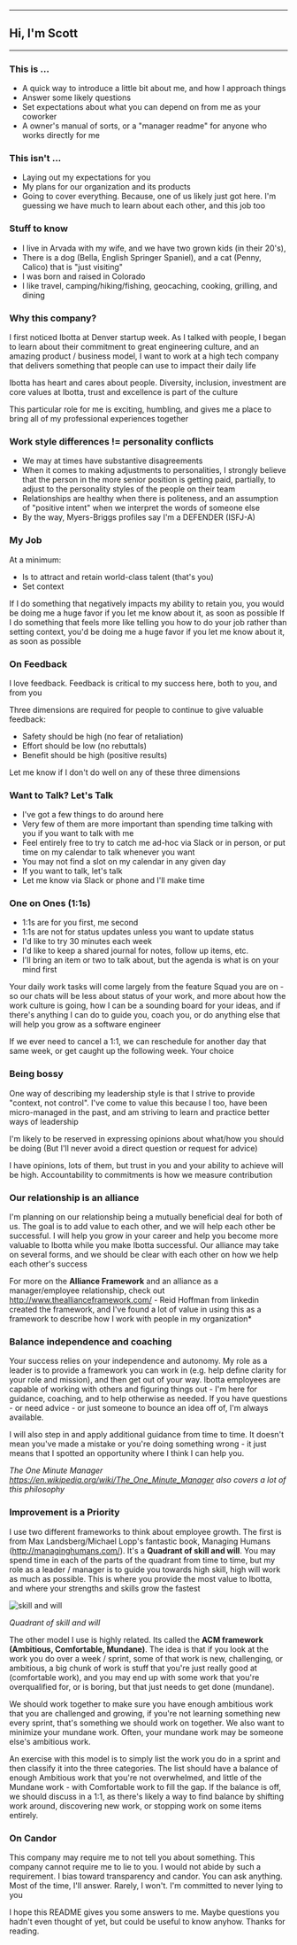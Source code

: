 
---
## Hi, I'm Scott
---

### This is ...
* A quick way to introduce a little bit about me, and how I approach things
* Answer some likely questions
* Set expectations about what you can depend on from me as your coworker
* A owner's manual of sorts, or a "manager readme" for anyone who works directly for me

### This isn't ...
* Laying out my expectations for you
* My plans for our organization and its products
* Going to cover everything. Because, one of us likely just got here. I'm guessing we have much to learn about each other, and this job too

### Stuff to know
* I live in Arvada with my wife, and we have two grown kids (in their 20's),
* There is a dog (Bella, English Springer Spaniel), and a cat (Penny, Calico) that is "just visiting"
* I was born and raised in Colorado
* I like travel, camping/hiking/fishing, geocaching, cooking, grilling, and dining

### Why this company?
I first noticed Ibotta at Denver startup week. As I talked with people, I began to learn about their commitment to great engineering culture, and an amazing product / business model, I want to work at a high tech company that delivers something that people can use to impact their daily life

Ibotta has heart and cares about people. Diversity, inclusion, investment are core values at Ibotta, trust and excellence is part of the culture

This particular role for me is exciting, humbling, and gives me a place to bring all of my professional experiences together

### Work style differences != personality conflicts
* We may at times have substantive disagreements
* When it comes to making adjustments to personalities, I strongly believe that the person in the more senior position is getting paid, partially, to adjust to the personality styles of the people on their team
* Relationships are healthy when there is politeness, and an assumption of "positive intent" when we interpret the words of someone else
* By the way, Myers-Briggs profiles say I'm a DEFENDER (ISFJ-A)

### My Job
At a minimum:
* Is to attract and retain world-class talent (that's you)
* Set context

If I do something that negatively impacts my ability to retain you, you would be doing me a huge favor if you let me know about it, as soon as possible
If I do something that feels more like telling you how to do your job rather than setting context, you'd be doing me a huge favor if you let me know about it, as soon as possible

### On Feedback
I love feedback. Feedback is critical to my success here, both to you, and from you

Three dimensions are required for people to continue to give valuable feedback:
* Safety should be high (no fear of retaliation)
* Effort should be low (no rebuttals)
* Benefit should be high (positive results)

Let me know if I don't do well on any of these three dimensions

### Want to Talk? Let's Talk
* I've got a few things to do around here
* Very few of them are more important than spending time talking with you if you want to talk with me
* Feel entirely free to try to catch me ad-hoc via Slack or in person, or put time on my calendar to talk whenever you want
* You may not find a slot on my calendar in any given day
* If you want to talk, let's talk
* Let me know via Slack or phone and I'll make time

### One on Ones (1:1s)

* 1:1s are for you first, me second
* 1:1s are not for status updates unless you want to update status
* I'd like to try 30 minutes each week
* I'd like to keep a shared journal for notes, follow up items, etc.
* I'll bring an item or two to talk about, but the agenda is what is on your mind first

Your daily work tasks will come largely from the feature Squad you are on - so our chats will be less about status of your work, and more about how the work culture is going, how I can be a sounding board for your ideas, and if there's anything I can do to guide you, coach you, or do anything else that will help you grow as a software engineer

If we ever need to cancel a 1:1, we can reschedule for another day that same week, or get caught up the following week. Your choice

### Being bossy
One way of describing my leadership style is that I strive to provide "context, not control". I've come to value this because I too, have been micro-managed in the past, and am striving to learn and practice better ways of leadership

I'm likely to be reserved in expressing opinions about what/how you should be doing (But I'll never avoid a direct question or request for advice)

I have opinions, lots of them, but trust in you and your ability to achieve will be high. Accountability to commitments is how we measure contribution

### Our relationship is an alliance
I'm planning on our relationship being a mutually beneficial deal for both of us. The goal is to add value to each other, and we will help each other be successful. I will help you grow in your career and help you become more valuable to Ibotta while you make Ibotta successful. Our alliance may take on several forms, and we should be clear with each other on how we help each other's success

For more on the **Alliance Framework** and an alliance as a manager/employee relationship, check out http://www.theallianceframework.com/ - Reid Hoffman from linkedin created the framework, and I've found a lot of value in using this as a framework to describe how I work with people in my organization*

### Balance independence and coaching
Your success relies on your independence and autonomy. My role as a leader is to provide a framework you can work in (e.g. help define clarity for your role and mission), and then get out of your way. Ibotta employees are capable of working with others and figuring things out - I'm here for guidance, coaching, and to help otherwise as needed. If you have questions - or need advice - or just someone to bounce an idea off of, I'm always available.

I will also step in and apply additional guidance from time to time. It doesn't mean you've made a mistake or you're doing something wrong - it just means that I spotted an opportunity where I think I can help you.

*The One Minute Manager https://en.wikipedia.org/wiki/The_One_Minute_Manager also covers a lot of this philosophy*

### Improvement is a Priority
I use two different frameworks to think about employee growth. The first is from Max Landsberg/Michael Lopp's fantastic book, Managing Humans (http://managinghumans.com/). It's a **Quadrant of skill and will**. You may spend time in each of the parts of the quadrant from time to time, but my role as a leader / manager is to guide you towards high skill, high will work as much as possible. This is where you provide the most value to Ibotta, and where your strengths and skills grow the fastest

![skill and will](http://www.leadershipissues.com/wp-content/uploads/2016/02/will.gif "skill and will")

_Quadrant of skill and will_

The other model I use is highly related. Its called the **ACM framework (Ambitious, Comfortable, Mundane)**. The idea is that if you look at the work you do over a week / sprint, some of that work is new, challenging, or ambitious, a big chunk of work is stuff that you're just really good at (comfortable work), and you may end up with some work that you're overqualified for, or is boring, but that just needs to get done (mundane).

We should work together to make sure you have enough ambitious work that you are challenged and growing, if you're not learning something new every sprint, that's something we should work on together. We also want to minimize your mundane work. Often, your mundane work may be someone else's ambitious work.

An exercise with this model is to simply list the work you do in a sprint and then classify it into the three categories. The list should have a balance of enough Ambitious work that you're not overwhelmed, and little of the Mundane work - with Comfortable work to fill the gap. If the balance is off, we should discuss in a 1:1, as there's likely a way to find balance by shifting work around, discovering new work, or stopping work on some items entirely.

### On Candor
This company may require me to not tell you about something. This company cannot require me to lie to you. I would not abide by such a requirement.
I bias toward transparency and candor.  You can ask anything.  Most of the time, I'll answer.  Rarely, I won't.  I'm committed to never lying to you

I hope this README gives you some answers to me. Maybe questions you hadn't even thought of yet, but could be useful to know anyhow. Thanks for reading.

